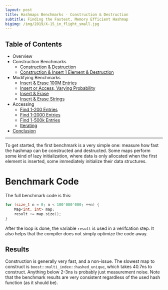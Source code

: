 ```yaml
---
layout: post
title: Hashmaps Benchmarks - Construction & Destruction
subtitle: Finding the Fastest, Memory Efficient Hashmap
bigimg: /img/2019/X-15_in_flight_small.jpg
---
```


## Table of Contents

* Overview
* Construction Benchmarks
   * [Construction & Destruction](/2019/04/01/hashmap-benchmarks-02-01-result-CtorDtorEmptyMap/)
   * [Construction & Insert 1 Element & Destruction](/2019/04/01/hashmap-benchmarks-02-02-result-CtorDtorSingleEntryMap/)
* Modifying Benchmarks
   * [Insert & Erase 100M Entries](/2019/04/01/hashmap-benchmarks-03-01-result-InsertHugeInt/)
   * [Insert or Access, Varying Probability](/2019/04/01/hashmap-benchmarks-03-02-result-RandomDistinct2/)
   * [Insert & Erase](/2019/04/01/hashmap-benchmarks-03-03-result-RandomInsertErase/)
   * [Insert & Erase Strings](/2019/04/01/hashmap-benchmarks-03-04-result-RandomInsertEraseStrings/)
* Accessing
   * [Find 1-200 Entries](/2019/04/01/hashmap-benchmarks-04-01-result-RandomFind_200/)
   * [Find 1-2000 Entries](/2019/04/01/hashmap-benchmarks-04-02-result-RandomFind_2000/)
   * [Find 1-500k Entries](/2019/04/01/hashmap-benchmarks-04-03-result-RandomFind_500000/)
   * [Iterating](/2019/04/01/hashmap-benchmarks-04-04-result-IterateIntegers/)
* [Conclusion](/2019/04/01/hashmap-benchmarks-05-conclusion/)


----

To get started, the first benchmark is a very simple one: measure how fast the hashmap can be constructed and destructed. Some maps perform some kind of lazy initialization, where data is only allocated when the first element is inserted, some immediately initialize their data structures. 


# Benchmark Code

The full benchmark code is this: 

```cpp
for (size_t n = 0; n < 100'000'000; ++n) {
    Map<int, int> map;
    result += map.size();
}
```

After the loop is done, the variable `result` is used in a verifcation step. It also helps that the compiler does not simply optimize the code away.

## Results

Construction is generally very fast, and a non-issue. The slowest map to construct is `boost::multi_index::hashed_unique`, which takes 40.7ns to construct. Anything below 2-3ns is probably just measurement noise. Note that the benchmark results are very consistent regardless of the used hash function (as it should be).

<script src="https://cdn.plot.ly/plotly-latest.min.js"></script>
<div id="id_fb078d1a" style="height:250em"></div>
<script>
    var colors = Plotly.d3.scale.category10().range();
    var m0y = [ "boost::multi_index::<br>hashed_unique", "phmap::<br>parallel_node_hash_map", "emilib1::HashMap", "spp::sparse_hash_map", "boost::unordered_map", "tsl::hopscotch_map", "folly::F14ValueMap", "folly::F14NodeMap", "ska::bytell_hash_map", "tsl::sparse_map", "eastl::hash_map", "tsl::robin_map", "robin_hood::<br>unordered_flat_map", "robin_hood::<br>unordered_node_map", "std::unordered_map", "phmap::<br>parallel_flat_hash_map", "phmap::flat_hash_map", "phmap::node_hash_map", "absl::flat_hash_map", "<b>absl::node_hash_map</b>"];
    var m1y = [ "boost::multi_index::<br>hashed_unique", "phmap::<br>parallel_node_hash_map", "emilib1::HashMap", "spp::sparse_hash_map", "boost::unordered_map", "tsl::hopscotch_map", "folly::F14NodeMap", "folly::F14ValueMap", "ska::bytell_hash_map", "eastl::hash_map", "tsl::sparse_map", "tsl::robin_map", "phmap::flat_hash_map", "phmap::node_hash_map", "phmap::<br>parallel_flat_hash_map", "robin_hood::<br>unordered_flat_map", "robin_hood::<br>unordered_node_map", "std::unordered_map", "absl::node_hash_map", "<b>absl::flat_hash_map</b>"];
    var m2y = [ "boost::multi_index::<br>hashed_unique", "phmap::<br>parallel_node_hash_map", "emilib1::HashMap", "spp::sparse_hash_map", "boost::unordered_map", "tsl::hopscotch_map", "folly::F14NodeMap", "folly::F14ValueMap", "ska::bytell_hash_map", "tsl::sparse_map", "eastl::hash_map", "tsl::robin_map", "phmap::node_hash_map", "std::unordered_map", "phmap::<br>parallel_flat_hash_map", "phmap::flat_hash_map", "robin_hood::<br>unordered_flat_map", "robin_hood::<br>unordered_node_map", "absl::node_hash_map", "<b>absl::flat_hash_map</b>"];
    var m3y = [ "boost::multi_index::<br>hashed_unique", "phmap::<br>parallel_node_hash_map", "emilib1::HashMap", "spp::sparse_hash_map", "boost::unordered_map", "tsl::hopscotch_map", "folly::F14NodeMap", "folly::F14ValueMap", "ska::bytell_hash_map", "eastl::hash_map", "tsl::sparse_map", "tsl::robin_map", "phmap::node_hash_map", "robin_hood::<br>unordered_node_map", "std::unordered_map", "phmap::<br>parallel_flat_hash_map", "robin_hood::<br>unordered_flat_map", "phmap::flat_hash_map", "absl::node_hash_map", "<b>absl::flat_hash_map</b>"];
    var m4y = [ "boost::multi_index::<br>hashed_unique", "phmap::<br>parallel_node_hash_map", "emilib1::HashMap", "spp::sparse_hash_map", "boost::unordered_map", "tsl::hopscotch_map", "folly::F14NodeMap", "folly::F14ValueMap", "eastl::hash_map", "ska::bytell_hash_map", "tsl::sparse_map", "tsl::robin_map", "phmap::flat_hash_map", "phmap::<br>parallel_flat_hash_map", "phmap::node_hash_map", "std::unordered_map", "robin_hood::<br>unordered_node_map", "robin_hood::<br>unordered_flat_map", "absl::node_hash_map", "<b>absl::flat_hash_map</b>"];
    var measurement_names = [ "ctor & dtor empty map" ];

    var data = [
        { x: [ 4.0655249999999996e-08, 2.87797e-08, 1.08427e-08, 1.0058450000000001e-08, 3.75871e-09, 3.753950000000001e-09, 1.87625e-09, 1.78233e-09, 4.691945e-10, 3.131685e-10, 3.13053e-10, 3.1289550000000004e-10, 1.18e-15, 1.155e-15, 1.14e-15, 1.125e-15, 1.125e-15, 1.08e-15, 8.6e-16, 8.4e-16 ],
          y: m0y, name: measurement_names[0] + ' (absl::Hash)', type: 'bar', orientation: 'h', yaxis: 'y', marker: { color: colors[0], },
            textposition: 'outside',
            text: [ "40.7ns<br>0.0MB", "28.8ns<br>0.0MB", "10.8ns<br>0.0MB", "10.1ns<br>0.0MB", "3.76ns<br>0.0MB", "3.75ns<br>0.0MB", "1.88ns<br>0.0MB", "1.78ns<br>0.0MB", "469ps<br>0.0MB", "313ps<br>0.0MB", "313ps<br>0.0MB", "313ps<br>0.0MB", "1.18fs<br>0.0MB", "1.16fs<br>0.0MB", "1.14fs<br>0.0MB", "1.12fs<br>0.0MB", "1.12fs<br>0.0MB", "1.08fs<br>0.0MB", "860as<br>0.0MB", "<b>840as<br>0.0MB</b>" ],
        },
        { x: [ 4.06564e-08, 2.8794900000000002e-08, 1.08469e-08, 1.00372e-08, 4.390035e-09, 3.75224e-09, 1.87645e-09, 1.7852599999999999e-09, 6.255380000000001e-10, 3.1308049999999997e-10, 3.1294250000000003e-10, 3.1286400000000003e-10, 1.175e-15, 1.17e-15, 1.1449999999999999e-15, 1.13e-15, 1.1150000000000002e-15, 1.1000000000000001e-15, 8.55e-16, 8.449999999999999e-16 ],
          y: m1y, name: measurement_names[0] + ' (folly::hasher)', type: 'bar', orientation: 'h', yaxis: 'y2', marker: { color: colors[0], },
            textposition: 'outside',
            text: [ "40.7ns<br>0.0MB", "28.8ns<br>0.0MB", "10.8ns<br>0.0MB", "10.0ns<br>0.0MB", "4.39ns<br>0.0MB", "3.75ns<br>0.0MB", "1.88ns<br>0.0MB", "1.79ns<br>0.0MB", "626ps<br>0.0MB", "313ps<br>0.0MB", "313ps<br>0.0MB", "313ps<br>0.0MB", "1.18fs<br>0.0MB", "1.17fs<br>0.0MB", "1.14fs<br>0.0MB", "1.13fs<br>0.0MB", "1.12fs<br>0.0MB", "1.10fs<br>0.0MB", "855as<br>0.0MB", "<b>845as<br>0.0MB</b>" ],
        },
        { x: [ 4.06617e-08, 2.87694e-08, 1.0846399999999998e-08, 1.003005e-08, 4.68986e-09, 3.7531500000000004e-09, 1.8763600000000003e-09, 1.786015e-09, 4.69374e-10, 3.1302300000000005e-10, 3.1297e-10, 3.1287150000000004e-10, 1.18e-15, 1.1449999999999999e-15, 1.1150000000000002e-15, 1.1150000000000002e-15, 1.105e-15, 1.08e-15, 8.7e-16, 8.2e-16 ],
          y: m2y, name: measurement_names[0] + ' (robin_hood::hash)', type: 'bar', orientation: 'h', yaxis: 'y3', marker: { color: colors[0], },
            textposition: 'outside',
            text: [ "40.7ns<br>0.0MB", "28.8ns<br>0.0MB", "10.8ns<br>0.0MB", "10.0ns<br>0.0MB", "4.69ns<br>0.0MB", "3.75ns<br>0.0MB", "1.88ns<br>0.0MB", "1.79ns<br>0.0MB", "469ps<br>0.0MB", "313ps<br>0.0MB", "313ps<br>0.0MB", "313ps<br>0.0MB", "1.18fs<br>0.0MB", "1.14fs<br>0.0MB", "1.12fs<br>0.0MB", "1.12fs<br>0.0MB", "1.10fs<br>0.0MB", "1.08fs<br>0.0MB", "870as<br>0.0MB", "<b>820as<br>0.0MB</b>" ],
        },
        { x: [ 4.065955e-08, 2.8851350000000004e-08, 1.08424e-08, 1.003605e-08, 4.689925e-09, 3.7521900000000005e-09, 1.87632e-09, 1.78581e-09, 6.256635e-10, 3.1298999999999997e-10, 3.12943e-10, 3.12893e-10, 1.205e-15, 1.1600000000000001e-15, 1.16e-15, 1.1500000000000001e-15, 1.125e-15, 1.11e-15, 8.55e-16, 8.499999999999999e-16 ],
          y: m3y, name: measurement_names[0] + ' (Identity)', type: 'bar', orientation: 'h', yaxis: 'y4', marker: { color: colors[0], },
            textposition: 'outside',
            text: [ "40.7ns<br>0.0MB", "28.9ns<br>0.0MB", "10.8ns<br>0.0MB", "10.0ns<br>0.0MB", "4.69ns<br>0.0MB", "3.75ns<br>0.0MB", "1.88ns<br>0.0MB", "1.79ns<br>0.0MB", "626ps<br>0.0MB", "313ps<br>0.0MB", "313ps<br>0.0MB", "313ps<br>0.0MB", "1.20fs<br>0.0MB", "1.16fs<br>0.0MB", "1.16fs<br>0.0MB", "1.15fs<br>0.0MB", "1.12fs<br>0.0MB", "1.11fs<br>0.0MB", "855as<br>0.0MB", "<b>850as<br>0.0MB</b>" ],
        },
        { x: [ 4.066565e-08, 2.8847300000000003e-08, 1.0843950000000002e-08, 1.0065800000000001e-08, 4.6901700000000006e-09, 3.752175000000001e-09, 1.876195e-09, 1.7817650000000002e-09, 6.257225e-10, 6.255459999999999e-10, 3.128555e-10, 3.12833e-10, 1.1650000000000002e-15, 1.1600000000000001e-15, 1.16e-15, 1.155e-15, 1.155e-15, 1.105e-15, 8.55e-16, 8.449999999999999e-16 ],
          y: m4y, name: measurement_names[0] + ' (FNV1a)', type: 'bar', orientation: 'h', yaxis: 'y5', marker: { color: colors[0], },
            textposition: 'outside',
            text: [ "40.7ns<br>0.0MB", "28.8ns<br>0.0MB", "10.8ns<br>0.0MB", "10.1ns<br>0.0MB", "4.69ns<br>0.0MB", "3.75ns<br>0.0MB", "1.88ns<br>0.0MB", "1.78ns<br>0.0MB", "626ps<br>0.0MB", "626ps<br>0.0MB", "313ps<br>0.0MB", "313ps<br>0.0MB", "1.16fs<br>0.0MB", "1.16fs<br>0.0MB", "1.16fs<br>0.0MB", "1.16fs<br>0.0MB", "1.16fs<br>0.0MB", "1.10fs<br>0.0MB", "855as<br>0.0MB", "<b>845as<br>0.0MB</b>" ],
        },
    ];

    var layout = {
        // title: { text: 'CtorDtorEmptyMap'},
        grid: {
            ygap: 0.1,
            subplots: [
            ['xy'],
            ['xy2'],
            ['xy3'],
            ['xy4'],
            ['xy5'],
        ] },

        barmode: 'stack',
        yaxis: { title: 'absl::Hash', automargin: true, },
        yaxis2: { title: 'folly::hasher', automargin: true, },
        yaxis3: { title: 'robin_hood::hash', automargin: true, },
        yaxis4: { title: 'Identity', automargin: true, },
        yaxis5: { title: 'FNV1a', automargin: true, },
        xaxis: { automargin: true, },
        legend: { traceorder: 'normal' },
        margin: { pad: 0, l:0, r:0, t:0, b:0, },
        showlegend:false,
    };

    Plotly.newPlot('id_fb078d1a', data, layout);
</script>
